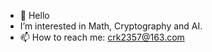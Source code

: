 - 👋 Hello
-  I’m interested in Math, Cryptography and AI.
- 📫 How to reach me: crk2357@163.com


<!---
Neural-Math/Neural-Math is a ✨ special ✨ repository because its `README.md` (this file) appears on your GitHub profile.
You can click the Preview link to take a look at your changes.
--->

